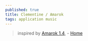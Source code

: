 ```yaml
---
published: true
title: Clementine / Amarok
tags: application music
---
```

> inspired by [Amarok 1.4](https://amarok.kde.org/), - [Home](https://www.clementine-player.org/)

